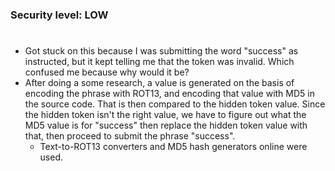 ### Security level: LOW
#
* Got stuck on this because I was submitting the word "success" as instructed,
  but it kept telling me that the token was invalid. Which confused me because why would it be?
* After doing a some research, a value is generated on the basis of encoding the phrase with ROT13, and
  encoding that value with MD5 in the source code. That is then compared to the hidden token value.
  Since the hidden token isn't the right value, we have to figure out what the MD5 value is for "success" then replace the hidden
  token value with that, then proceed to submit the phrase "success".
    * Text-to-ROT13 converters and MD5 hash generators online were used.
